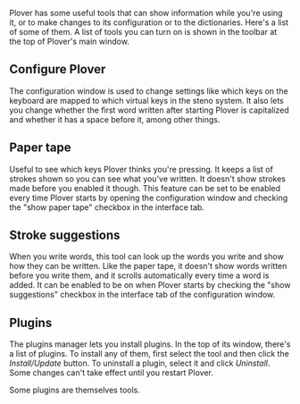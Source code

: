 Plover has some useful tools that can show information while you're using it, or to make changes to its configuration or to the dictionaries. Here's a list of some of them. A list of tools you can turn on is shown in the toolbar at the top of Plover's main window.

<!-- TODO: make formatting of button and checkbox names consistent. Right now, the long ones use quotes and the short ones use italics, but that may look a bit odd. -->

## Configure Plover

The configuration window is used to change settings like which keys on the keyboard are mapped to which virtual keys in the steno system. It also lets you change whether the first word written after starting Plover is capitalized and whether it has a space before it, among other things.

## Paper tape

Useful to see which keys Plover thinks you're pressing. It keeps a list of strokes shown so you can see what you've written. It doesn't show strokes made before you enabled it though. This feature can be set to be enabled every time Plover starts by opening the configuration window and checking the "show paper tape" checkbox in the interface tab.

## Stroke suggestions

When you write words, this tool can look up the words you write and show how they can be written. Like the paper tape, it doesn't show words written before you write them, and it scrolls automatically every time a word is added. It can be enabled to be on when Plover starts by checking the "show suggestions" checkbox in the interface tab of the configuration window.

## Plugins

The plugins manager lets you install plugins. In the top of its window, there's a list of plugins. To install any of them, first select the tool and then click the _Install/Update_ button. To uninstall a plugin, select it and click _Uninstall_. Some changes can't take effect until you restart Plover.

Some plugins are themselves tools.

